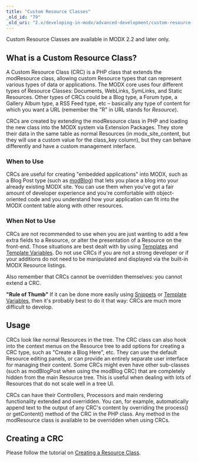 ```yaml
---
title: "Custom Resource Classes"
_old_id: "79"
_old_uri: "2.x/developing-in-modx/advanced-development/custom-resource-classes"
---
```


Custom Resource Classes are available in MODX 2.2 and later only.

## What is a Custom Resource Class?

A Custom Resource Class (CRC) is a PHP class that extends the modResource class, allowing custom Resource types that can represent various types of data or applications. The MODX core uses four different types of Resource Classes: Documents, WebLinks, SymLinks, and Static Resources. Other types of CRCs could be a Blog type, a Forum type, a Gallery Album type, a RSS Feed type, etc – basically any type of content for which you want a URL (remember the "R" in URL stands for _Resource_).

CRCs are created by extending the modResource class in PHP and loading the new class into the MODX system via Extension Packages. They store their data in the same table as normal Resources (in modx\_site\_content, but they will use a custom value for the class\_key column), but they can behave differently and have a custom management interface.

### When to Use

CRCs are useful for creating "embedded applications" into MODX, such as a Blog Post type (such as [modBlog](/extras/articles "Articles")) that lets you place a blog into your already existing MODX site. You can use them when you've got a fair amount of developer experience and you're comfortable with object-oriented code and you understand how your application can fit into the MODX content table along with other resources.

### When Not to Use

CRCs are not recommended to use when you are just wanting to add a few extra fields to a Resource, or alter the presentation of a Resource on the front-end. Those situations are best dealt with by using [Templates](building-sites/elements/templates "Templates") and [Template Variables](building-sites/elements/template-variables "Template Variables"). Do not use CRCs if you are not a strong developer or if your additions do not need to be manipulated and displayed via the built-in MODX Resource listings.

Also remember that CRCs cannot be overridden themselves: you cannot extend a CRC.

**"Rule of Thumb"**
If it can be done more easily using [Snippets](extending-modx/snippets "Snippets") or [Template Variables](building-sites/elements/template-variables "Template Variables"), then it's probably best to do it that way: CRCs are much more difficult to develop.

## Usage

CRCs look like normal Resources in the tree. The CRC class can also hook into the context menus on the Resource tree to add options for creating a CRC type, such as "Create a Blog Here", etc. They can use the default Resource editing panels, or can provide an entirely separate user interface for managing their content. Some CRCs might even have other sub-classes (such as modBlogPost when using the modBlog CRC) that are completely hidden from the main Resource tree. This is useful when dealing with lots of Resources that do not scale well in a tree UI.

CRCs can have their Controllers, Processors and main rendering functionality extended and overridden. You can, for example, automatically append text to the output of any CRC's content by overriding the process() or getContent() method of the CRC in the PHP class. Any method in the modResource class is available to be overridden when using CRCs.

## Creating a CRC

Please follow the tutorial on [Creating a Resource Class](extending-modx/custom-resources "Creating a Resource Class").
